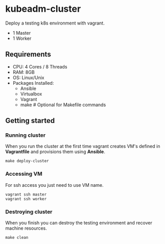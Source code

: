 # kubeadm-cluster

Deploy a testing k8s environment with vagrant.
- 1 Master
- 1 Worker

## Requirements

- CPU: 4 Cores / 8 Threads
- RAM: 8GB
- OS: Linux/Unix
- Packages Installed:
  - Ansible
  - Virtualbox
  - Vagrant
  - make # Optional for Makefile commands

## Getting started

### Running cluster

When you run the cluster at the first time vagrant creates VM's defined in **Vagrantfile** and provisions them using **Ansible**.

```
make deploy-cluster
```

### Accessing VM

For ssh access you just need to use VM name.

```
vagrant ssh master
vagrant ssh worker
```

### Destroying cluster

When you finish you can destroy the testing environment and recover machine resources.

```
make clean
```
